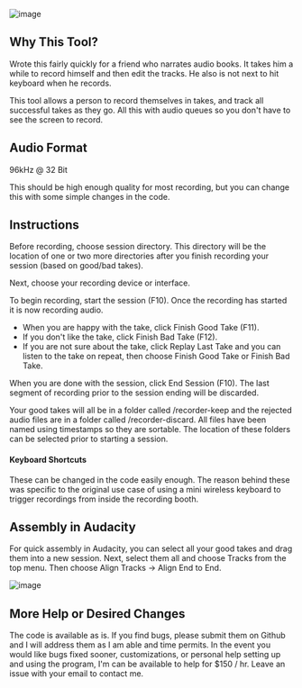 ![image](https://github.com/mcorrigan/edit-as-you-go-sound-recorder/assets/1253843/dd02dcbc-b9a6-4181-858e-6c734946e308)

## Why This Tool?
Wrote this fairly quickly for a friend who narrates audio books. It takes him a while to record himself and then edit the tracks. He also is not next to hit keyboard when he records.

This tool allows a person to record themselves in takes, and track all successful takes as they go. All this with audio queues so you don't have to see the screen to record. 

## Audio Format
96kHz @ 32 Bit

This should be high enough quality for most recording, but you can change this with some simple changes in the code.

## Instructions
Before recording, choose session directory. This directory will be the location of one or two more directories after you finish recording your session (based on good/bad takes).

Next, choose your recording device or interface.

To begin recording, start the session (F10). Once the recording has started it is now recording audio. 
- When you are happy with the take, click Finish Good Take (F11). 
- If you don't like the take, click Finish Bad Take (F12). 
- If you are not sure about the take, click Replay Last Take and you can listen to the take on repeat, then choose Finish Good Take or Finish Bad Take. 

When you are done with the session, click End Session (F10). The last segment of recording prior to the session ending will be discarded.

Your good takes will all be in a folder called /recorder-keep and the rejected audio files are in a folder called /recorder-discard. All files have been named using timestamps so they are sortable. The location of these folders can be selected prior to starting a session. 

#### Keyboard Shortcuts
These can be changed in the code easily enough. The reason behind these was specific to the original use case of using a mini wireless keyboard to trigger recordings from inside the recording booth.

## Assembly in Audacity
For quick assembly in Audacity, you can select all your good takes and drag them into a new session. Next, select them all and choose Tracks from the top menu. Then choose Align Tracks -> Align End to End.

![image](https://github.com/mcorrigan/edit-as-you-go-sound-recorder/assets/1253843/3c645d7e-7419-463c-8d2f-2d872a518758)


## More Help or Desired Changes
The code is available as is. If you find bugs, please submit them on Github and I will address them as I am able and time permits. In the event you would like bugs fixed sooner, customizations, or personal help setting up and using the program, I'm can be available to help for $150 / hr. Leave an issue with your email to contact me.
